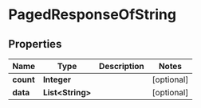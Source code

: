 

# PagedResponseOfString


## Properties

| Name | Type | Description | Notes |
|------------ | ------------- | ------------- | -------------|
|**count** | **Integer** |  |  [optional] |
|**data** | **List&lt;String&gt;** |  |  [optional] |



